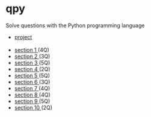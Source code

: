 # qpy
Solve questions with the Python programming language

<ul>
  <li> <a href="https://github.com/effati78/qpy/blob/master/prj/prj1.py"> project </a></li>
  
  <br>
  
  <li> <a href="https://github.com/effati78/qpy/tree/master/sec1"> section 1 </a> (4Q) </li>
  <li> <a href="https://github.com/effati78/qpy/tree/master/sec2"> section 2 </a> (3Q) </li>
  <li> <a href="https://github.com/effati78/qpy/tree/master/sec3"> section 3 </a> (5Q) </li>
  <li> <a href="https://github.com/effati78/qpy/tree/master/sec4"> section 4 </a> (2Q) </li>
  <li> <a href="https://github.com/effati78/qpy/tree/master/sec5"> section 5 </a> (5Q) </li>
  <li> <a href="https://github.com/effati78/qpy/tree/master/sec6"> section 6 </a> (3Q) </li>
  <li> <a href="https://github.com/effati78/qpy/tree/master/sec7"> section 7 </a> (4Q) </li>
  <li> <a href="https://github.com/effati78/qpy/tree/master/sec8"> section 8 </a> (4Q) </li>
  <li> <a href="https://github.com/effati78/qpy/tree/master/sec9"> section 9 </a> (5Q) </li>
  <li> <a href="https://github.com/effati78/qpy/tree/master/sec10"> section 10 </a> (2Q) </li>
</ul>
